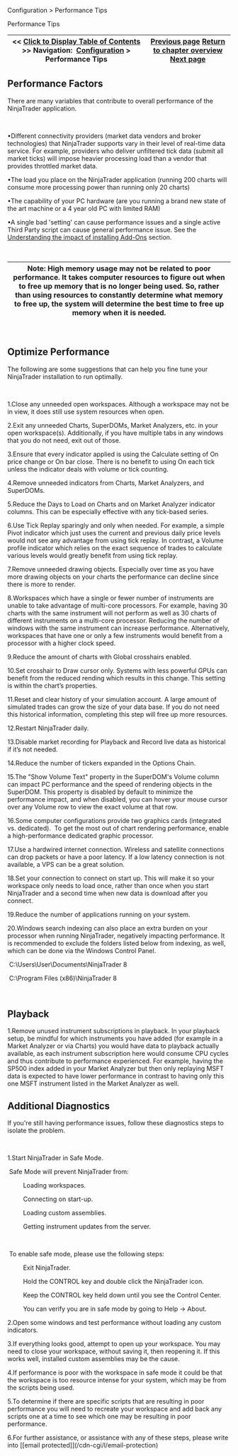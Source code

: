 ﻿


Configuration \> Performance Tips






















Performance Tips







| \<\< [Click to Display Table of Contents](performance_tips2.md) \>\> **Navigation:**     [Configuration](configuration-1.md) \> Performance Tips | [Previous page](multiple_connections-1.md) [Return to chapter overview](configuration-1.md) [Next page](operations-1.md) |
| --- | --- |











## Performance Factors


There are many variables that contribute to overall performance of the NinjaTrader application.


 


•Different connectivity providers (market data vendors and broker technologies) that NinjaTrader supports vary in their level of real\-time data service. For example, providers who deliver unfiltered tick data (submit all market ticks) will impose heavier processing load than a vendor that provides throttled market data.

•The load you place on the NinjaTrader application (running 200 charts will consume more processing power than running only 20 charts)

•The capability of your PC hardware (are you running a brand new state of the art machine or a 4 year old PC with limited RAM)

•A single bad 'setting' can cause performance issues and a single active Third Party script can cause general performance issue. See the [Understanding the impact of installing Add\-Ons](using_3rd_party_add-ons-1.md) section.

 




| Note: High memory usage may not be related to poor performance. It takes computer resources to figure out when to free up memory that is no longer being used. So, rather than using resources to constantly determine what memory to free up, the system will determine the best time to free up memory when it is needed. |
| --- |



 


## Optimize Performance


The following are some suggestions that can help you fine tune your NinjaTrader installation to run optimally.


 


1\.Close any unneeded open workspaces. Although a workspace may not be in view, it does still use system resources when open.

2\.Exit any unneeded Charts, SuperDOMs, Market Analyzers, etc. in your open workspace(s). Additionally, if you have multiple tabs in any windows that you do not need, exit out of those.

3\.Ensure that every indicator applied is using the Calculate setting of On price change or On bar close. There is no benefit to using On each tick unless the indicator deals with volume or tick counting.

4\.Remove unneeded indicators from Charts, Market Analyzers, and SuperDOMs.

5\.Reduce the Days to Load on Charts and on Market Analyzer indicator columns. This can be especially effective with any tick\-based series.

6\.Use Tick Replay sparingly and only when needed. For example, a simple Pivot indicator which just uses the current and previous daily price levels would not see any advantage from using tick replay. In contrast, a Volume profile indicator which relies on the exact sequence of trades to calculate various levels would greatly benefit from using tick replay.

7\.Remove unneeded drawing objects. Especially over time as you have more drawing objects on your charts the performance can decline since there is more to render. 

8\.Workspaces which have a single or fewer number of instruments are unable to take advantage of multi\-core processors. For example, having 30 charts with the same instrument will not perform as well as 30 charts of different instruments on a multi\-core processor. Reducing the number of windows with the same instrument can increase performance. Alternatively, workspaces that have one or only a few instruments would benefit from a processor with a higher clock speed.

9\.Reduce the amount of charts with Global crosshairs enabled.

10\.Set crosshair to Draw cursor only. Systems with less powerful GPUs can benefit from the reduced rending which results in this change. This setting is within the chart’s properties.

11\.Reset and clear history of your simulation account. A large amount of simulated trades can grow the size of your data base. If you do not need this historical information, completing this step will free up more resources.

12\.Restart NinjaTrader daily.

13\.Disable market recording for Playback and Record live data as historical if it’s not needed.

14\.Reduce the number of tickers expanded in the Options Chain.

15\.The "Show Volume Text" property in the SuperDOM's Volume column can impact PC performance and the speed of rendering objects in the SuperDOM. This property is disabled by default to minimize the performance impact, and when disabled, you can hover your mouse cursor over any Volume row to view the exact volume at that row.

16\.Some computer configurations provide two graphics cards (integrated vs. dedicated).  To get the most out of chart rendering performance, enable a high\-performance dedicated graphic processor.

17\.Use a hardwired internet connection. Wireless and satellite connections can drop packets or have a poor latency. If a low latency connection is not available, a VPS can be a great solution.

18\.Set your connection to connect on start up. This will make it so your workspace only needs to load once, rather than once when you start NinjaTrader and a second time when new data is download after you connect.

19\.Reduce the number of applications running on your system.

20\.Windows search indexing can also place an extra burden on your processor when running NinjaTrader, negatively impacting performance. It is recommended to exclude the folders listed below from indexing, as well, which can be done via the Windows Control Panel.

 C:\\Users\\User\\Documents\\NinjaTrader 8


 C:\\Program Files (x86\)\\NinjaTrader 8


 


## Playback


1\.Remove unused instrument subscriptions in playback. In your playback setup, be mindful for which instruments you have added (for example in a Market Analyzer or via Charts) you would have data to playback actually available, as each instrument subscription here would consume CPU cycles and thus contribute to performance experienced. For example, having the SP500 index added in your Market Analyzer but then only replaying MSFT data is expected to have lower performance in contrast to having only this one MSFT instrument listed in the Market Analyzer as well.

## 


## Additional Diagnostics


If you're still having performance issues, follow these diagnostics steps to isolate the problem.


 


1\.Start NinjaTrader in Safe Mode.

 Safe Mode will prevent NinjaTrader from:


         Loading workspaces.


         Connecting on start\-up.


         Loading custom assemblies.


         Getting instrument updates from the server.


 


 To enable safe mode, please use the following steps:


         Exit NinjaTrader.


         Hold the CONTROL key and double click the NinjaTrader icon.


         Keep the CONTROL key held down until you see the Control Center.


         You can verify you are in safe mode by going to Help \-\> About.


2\.Open some windows and test performance without loading any custom indicators.

3\.If everything looks good, attempt to open up your workspace. You may need to close your workspace, without saving it, then reopening it. If this works well, installed custom assemblies may be the cause.

4\.If performance is poor with the workspace in safe mode it could be that the workspace is too resource intense for your system, which may be from the scripts being used.

5\.To determine if there are specific scripts that are resulting in poor performance you will need to recreate your workspace and add back any scripts one at a time to see which one may be resulting in poor performance.

6\.For further assistance, or assistance with any of these steps, please write into [\[email protected]](/cdn-cgi/l/email-protection)









